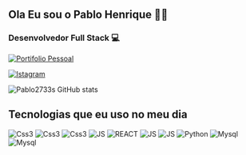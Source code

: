 ## Ola Eu sou o Pablo Henrique 🙋‍♂️
### Desenvolvedor Full Stack 💻

 [![ Portifolio Pessoal ](https://img.shields.io/badge/Portifolio%20Pessoal-click-1abc9c.svg
)](https://portifolio-pessoal-hazel.vercel.app/) 

[![Istagram](https://img.shields.io/badge/Instagram-E4405F?style=for-the-badge&logo=instagram&logoColor=white)](https://www.instagram.com/pablo.henrique_9/)


![Pablo2733s GitHub stats](https://github-readme-stats.vercel.app/api?username=Pablo2733s&show_icons=true&theme=dracula)

## Tecnologias que eu uso no meu dia

<div style="display: inline_block> <br />

<img aling="center" alt="HTML5" src="https://img.shields.io/badge/HTML5-E34F26?style=for-the-badge&logo=html5&logoColor=white" />
<img aling="center" alt="Css3" src="https://img.shields.io/badge/HTML5-E34F26?style=for-the-badge&logo=html5&logoColor=white" /> 
<img aling="center" alt="Css3" src="https://img.shields.io/badge/CSS3-1572B6?style=for-the-badge&logo=css3&logoColor=white" /> 
<img aling="center" alt="Css3" src="https://img.shields.io/badge/Tailwind_CSS-38B2AC?style=for-the-badge&logo=tailwind-css&logoColor=white" /> 
<img aling="center" alt="JS" src="https://img.shields.io/badge/JavaScript-F7DF1E?style=for-the-badge&logo=javascript&logoColor=black" />
<img aling="center" alt="REACT" src="https://img.shields.io/badge/React-20232A?style=for-the-badge&logo=react&logoColor=61DAFB" />


<img aling="center" alt="JS" src="https://img.shields.io/badge/Node.js-43853D?style=for-the-badge&logo=node.js&logoColor=white" />
<img aling="center" alt="JS" src="https://img.shields.io/badge/Express.js-404D59?style=for-the-badge" />

<img aling="center" alt="Python" src="https://img.shields.io/badge/Python-14354C?style=for-the-badge&logo=python&logoColor=white" />
<img aling="center" alt="Mysql" src="https://img.shields.io/badge/MySQL-00000F?style=for-the-badge&logo=mysql&logoColor=white" />
<img aling="center" alt="Mysql" src="https://img.shields.io/badge/Heroku-430098?style=for-the-badge&logo=heroku&logoColor=white" />

</div>

 


